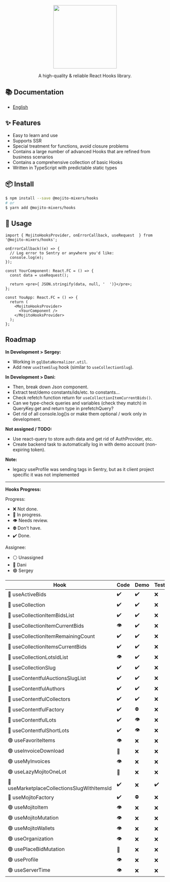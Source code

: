 <p align="center">
  <a href="#">
    <img width="200" src="https://github.com/mojitoinc/mixers/blob/main/public/logo.svg">
  </a>
</p>

<div align="center">
A high-quality & reliable React Hooks library.
</div>

## 📚 Documentation

- [English]()

## ✨ Features

- Easy to learn and use
- Supports SSR
- Special treatment for functions, avoid closure problems
- Contains a large number of advanced Hooks that are refined from business scenarios
- Contains a comprehensive collection of basic Hooks
- Written in TypeScript with predictable static types

## 📦 Install

```bash
$ npm install --save @mojito-mixers/hooks
# or
$ yarn add @mojito-mixers/hooks
```

## 🔨 Usage

```TSX
import { MojitoHooksProvider, onErrorCallback, useRequest  } from '@mojito-mixers/hooks';

onErrorCallback((e) => {
  // Log error to Sentry or anywhere you'd like:
  console.log(e);
});

const YourComponent: React.FC = () => {
  const data = useRequest();

  return <pre>{ JSON.stringify(data, null, '  ')}</pre>;
};

const YouApp: React.FC = () => {
  return (
    <MojitoHooksProvider>
      <YourComponent />
    </MojitoHooksProvider>
  );
};
```

## Roadmap

**In Development > Sergey:**

- Working in `gqlDataNormalizer.util`.
- Add new `useItemSlug` hook (similar to `useCollectionSlug`).

**In Development > Dani:**

- Then, break down Json component.
- Extract test/demo constants/ids/etc. to constants...
- Check refetch function return for `useCollectionItemCurrentBids()`.
- Can we type-check queries and variables (check they match) in QueryKey.get and return type in prefetchQuery?
- Get rid of all console.log()s or make them optional / work only in development.

**Not assigned / TODO:**

- Use react-query to store auth data and get rid of AuthProvider, etc.
- Create backend task to automatically log in with demo account (non-expiring token).

**Note:**

- legacy useProfile was sending tags in Sentry, but as it client project specific it was not implemented

---

**Hooks Progress:**

Progress:

- ❌ Not done.
- 🔨 In progress.
- 👁️ Needs review.
- ⛔ Don't have.
- ✔️ Done.

Assignee:

- ⚪ Unassigned
- 🔵 Dani
- 🟢 Sergey

| Hook                                        | Code | Demo | Test | Docs |
| ------------------------------------------- | ---- | ---- | ---- | ---- |
| 🔵 useActiveBids                            | ✔️   | ✔️   | ❌   | ✔️   |
| 🔵 useCollection                            | ✔️   | ✔️   | ❌   | ✔️   |
| 🔵 useCollectionItemBidsList                | ✔️   | ✔️   | ❌   | ✔️   |
| 🔵 useCollectionItemCurrentBids             | 👁️   | ✔️   | ❌   | ✔️   |
| 🔵 useCollectionItemRemainingCount          | ✔️   | ✔️   | ❌   | ✔️   |
| 🔵 useCollectionItemsCurrentBids            | ✔️   | ✔️   | ❌   | ✔️   |
| 🔵 useCollectionLotsIdList                  | 👁️   | ✔️   | ❌   | ✔️   |
| 🔵 useCollectionSlug                        | ✔️   | ✔️   | ❌   | ✔️   |
| 🔵 useContentfulAuctionsSlugList            | ✔️   | ✔️   | ❌   | 👁️   |
| 🔵 useContentfulAuthors                     | ✔️   | ✔️   | ❌   | ✔️   |
| 🔵 useContentfulCollectors                  | ✔️   | ✔️   | ❌   | ✔️   |
| 🔵 useContentfulFactory                     | ✔️   | ⛔   | ❌   | ✔️   |
| 🔵 useContentfulLots                        | ✔️   | 👁️   | ❌   | ✔️   |
| 🔵 useContentfulShortLots                   | ✔️   | 👁️   | ❌   | ✔️   |
| 🟢 useFavoriteItems                         | 👁️   | ❌   | ❌   | ❌   |
| 🟢 useInvoiceDownload                       | 🔨   | ❌   | ❌   | ❌   |
| 🟢 useMyInvoices                            | 👁️   | ❌   | ❌   | ❌   |
| 🟢 useLazyMojitoOneLot                      | 🔨   | ❌   | ❌   | ❌   |
| 🔵 useMarketplaceCollectionsSlugWithItemsId | ✔️   | ❌   | ✔️   | ✔️   |
| 🔵 useMojitoFactory                         | ✔️   | ⛔   | ❌   | ✔️   |
| 🟢 useMojitoItem                            | 👁️   | ❌   | ❌   | ❌   |
| 🟢 useMojitoMutation                        | 👁️   | ❌   | ❌   | ❌   |
| 🟢 useMojitoWallets                         | 👁️   | ❌   | ❌   | ❌   |
| 🟢 useOrganization                          | 👁️   | ❌   | ❌   | ❌   |
| 🟢 usePlaceBidMutation                      | 🔨   | ❌   | ❌   | ❌   |
| 🟢 useProfile                               | 👁️   | ❌   | ❌   | ❌   |
| 🟢 useServerTime                            | 👁️   | ❌   | ❌   | ❌   |

